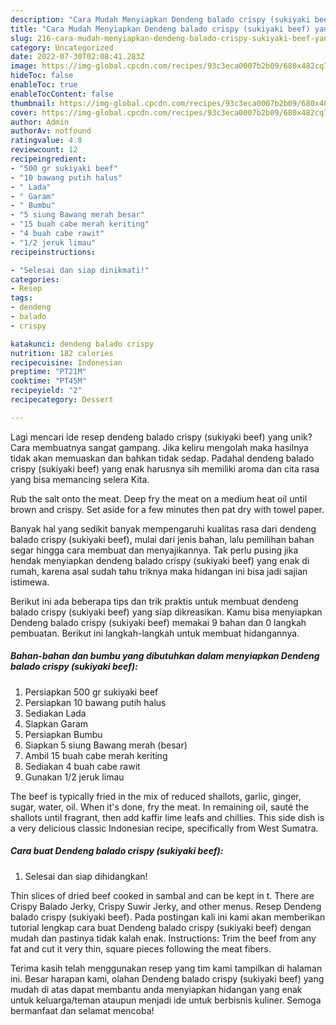```yaml
---
description: "Cara Mudah Menyiapkan Dendeng balado crispy (sukiyaki beef) yang Mantap"
title: "Cara Mudah Menyiapkan Dendeng balado crispy (sukiyaki beef) yang Mantap"
slug: 216-cara-mudah-menyiapkan-dendeng-balado-crispy-sukiyaki-beef-yang-mantap
category: Uncategorized
date: 2022-07-30T02:08:41.283Z
image: https://img-global.cpcdn.com/recipes/93c3eca0007b2b09/680x482cq70/dendeng-balado-crispy-sukiyaki-beef-foto-resep-utama.jpg
hideToc: false
enableToc: true
enableTocContent: false
thumbnail: https://img-global.cpcdn.com/recipes/93c3eca0007b2b09/680x482cq70/dendeng-balado-crispy-sukiyaki-beef-foto-resep-utama.jpg
cover: https://img-global.cpcdn.com/recipes/93c3eca0007b2b09/680x482cq70/dendeng-balado-crispy-sukiyaki-beef-foto-resep-utama.jpg
author: Admin
authorAv: notfound
ratingvalue: 4.8
reviewcount: 12
recipeingredient:
- "500 gr sukiyaki beef"
- "10 bawang putih halus"
- " Lada"
- " Garam"
- " Bumbu"
- "5 siung Bawang merah besar"
- "15 buah cabe merah keriting"
- "4 buah cabe rawit"
- "1/2 jeruk limau"
recipeinstructions:

- "Selesai dan siap dinikmati!"
categories:
- Resep
tags:
- dendeng
- balado
- crispy

katakunci: dendeng balado crispy 
nutrition: 182 calories
recipecuisine: Indonesian
preptime: "PT21M"
cooktime: "PT45M"
recipeyield: "2"
recipecategory: Dessert

---
```





Lagi mencari ide resep dendeng balado crispy (sukiyaki beef) yang unik? Cara membuatnya sangat gampang. Jika keliru mengolah maka hasilnya tidak akan memuaskan dan bahkan tidak sedap. Padahal dendeng balado crispy (sukiyaki beef) yang enak harusnya sih memiliki aroma dan cita rasa yang bisa memancing selera Kita.





Rub the salt onto the meat. Deep fry the meat on a medium heat oil until brown and crispy. Set aside for a few minutes then pat dry with towel paper.

Banyak hal yang sedikit banyak mempengaruhi kualitas rasa dari dendeng balado crispy (sukiyaki beef), mulai dari jenis bahan, lalu pemilihan bahan segar hingga cara membuat dan menyajikannya. Tak perlu pusing jika hendak menyiapkan dendeng balado crispy (sukiyaki beef) yang enak di rumah, karena asal sudah tahu triknya maka hidangan ini bisa jadi sajian istimewa.






Berikut ini ada beberapa tips dan trik praktis untuk membuat dendeng balado crispy (sukiyaki beef) yang siap dikreasikan. Kamu bisa menyiapkan Dendeng balado crispy (sukiyaki beef) memakai 9 bahan dan 0 langkah pembuatan. Berikut ini langkah-langkah untuk membuat hidangannya.

<!--inarticleads1-->

##### Bahan-bahan dan bumbu yang dibutuhkan dalam menyiapkan Dendeng balado crispy (sukiyaki beef):

1. Persiapkan 500 gr sukiyaki beef
1. Persiapkan 10 bawang putih halus
1. Sediakan  Lada
1. Siapkan  Garam
1. Persiapkan  Bumbu
1. Siapkan 5 siung Bawang merah (besar)
1. Ambil 15 buah cabe merah keriting
1. Sediakan 4 buah cabe rawit
1. Gunakan 1/2 jeruk limau


The beef is typically fried in the mix of reduced shallots, garlic, ginger, sugar, water, oil. When it&#39;s done, fry the meat. In remaining oil, sauté the shallots until fragrant, then add kaffir lime leafs and chillies. This side dish is a very delicious classic Indonesian recipe, specifically from West Sumatra. 

<!--inarticleads2-->

##### Cara buat Dendeng balado crispy (sukiyaki beef):


1. Selesai dan siap dihidangkan!

Thin slices of dried beef cooked in sambal and can be kept in t. There are Crispy Balado Jerky, Crispy Suwir Jerky, and other menus. Resep Dendeng balado crispy (sukiyaki beef). Pada postingan kali ini kami akan memberikan tutorial lengkap cara buat Dendeng balado crispy (sukiyaki beef) dengan mudah dan pastinya tidak kalah enak. Instructions: Trim the beef from any fat and cut it very thin, square pieces following the meat fibers. 

Terima kasih telah menggunakan resep yang tim kami tampilkan di halaman ini. Besar harapan kami, olahan Dendeng balado crispy (sukiyaki beef) yang mudah di atas dapat membantu anda menyiapkan hidangan yang enak untuk keluarga/teman ataupun menjadi ide untuk berbisnis kuliner. Semoga bermanfaat dan selamat mencoba!
